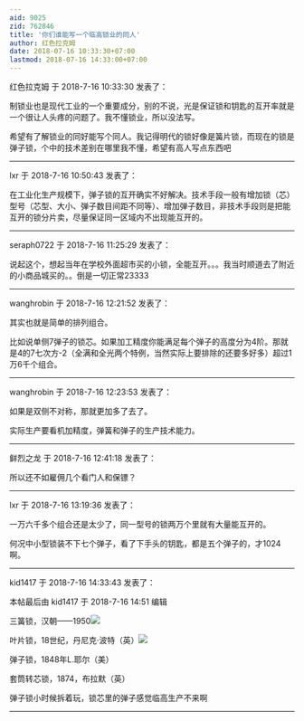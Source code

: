 ```yaml
---
aid: 9025
zid: 762846
title: '你们谁能写一个临高锁业的同人'
author: 红色拉克姆
date: 2018-07-16 10:33:30+07:00
lastmod: 2018-07-16 14:33:00+07:00
---
```


红色拉克姆 于 2018-7-16 10:33:30 发表了：

制锁业也是现代工业的一个重要成分，别的不说，光是保证锁和钥匙的互开率就是一个很让人头疼的问题了。我不懂锁业，所以没法写。

希望有了解锁业的同好能写个同人。我记得明代的锁好像是簧片锁，而现在的锁是弹子锁，个中的技术差别在哪里我不懂，希望有高人写点东西吧

---------

lxr 于 2018-7-16 10:50:43 发表了：

在工业化生产规模下，弹子锁的互开确实不好解决。技术手段一般有增加锁（芯）型号（芯型、大小、弹子数目间距不同等）、增加弹子数目，非技术手段则是把能互开的锁分片卖，尽量保证同一区域内不出现能互开的。

---------

seraph0722 于 2018-7-16 11:25:29 发表了：

说起这个，想起当年在学校外面超市买的小锁，全能互开。。。我当时顺道去了附近的小商品城买的。。倒是一切正常23333

---------

wanghrobin 于 2018-7-16 12:21:52 发表了：

其实也就是简单的排列组合。

比如说单侧7弹子的锁芯。如果加工精度你能满足每个弹子的高度分为4阶。那就是4的7七次方-2（全满和全光两个特例，当然实际上要排除的还要多好多）超过1万6千个组合。

---------

wanghrobin 于 2018-7-16 12:23:53 发表了：

如果是双侧不对称，那就更加多了去了。

实际生产要看机加精度，弹簧和弹子的生产技术能力。

---------

鲜烈之龙 于 2018-7-16 12:41:18 发表了：

所以还不如雇佣几个看门人和保镖？

---------

lxr 于 2018-7-16 13:19:36 发表了：

一万六千多个组合还是太少了，同一型号的锁两万个里就有大量能互开的。

何况中小型锁装不下七个弹子，看了下手头的钥匙，都是五个弹子的，才1024啊。

---------

kid1417 于 2018-7-16 14:33:43 发表了：

本帖最后由 kid1417 于 2018-7-16 14:51 编辑 

三簧锁，汉朝——1950![](http://src.leju.com/imp/imp/deal/31/96/0/84407fbfdec596492bbb7962f3d_p24_mk24.jpg)

叶片锁，18世纪，丹尼克·波特（英）![](http://src.leju.com/imp/imp/deal/09/c8/b/9927db2458faeacc95673a33127_p24_mk24.jpg)

弹子锁，1848年L.耶尔（美）

套筒转芯锁，1874，布拉默（英）

弹子锁小时候拆着玩，锁芯里的弹子感觉临高生产不来啊

---------

